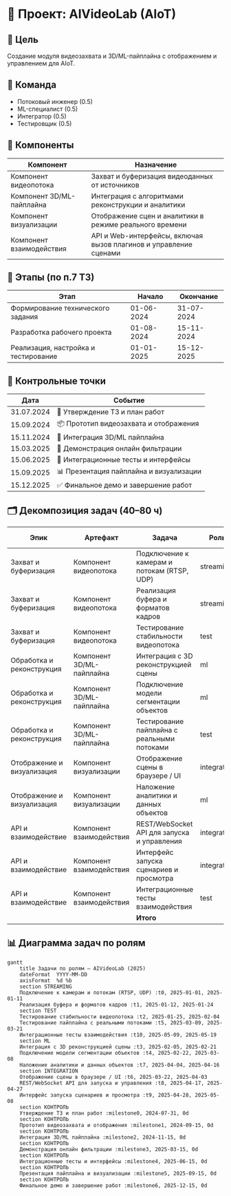 # 🎯 Проект: AIVideoLab (AIoT)

## 🧠 Цель
Создание модуля видеозахвата и 3D/ML-пайплайна с отображением и управлением для AIoT.

## 👥 Команда
- Потоковый инженер (0.5)
- ML-специалист (0.5)
- Интегратор (0.5)
- Тестировщик (0.5)

## 🔧 Компоненты

| Компонент | Назначение |
|-----------|------------|
| Компонент видеопотока | Захват и буферизация видеоданных от источников |
| Компонент 3D/ML-пайплайна | Интеграция с алгоритмами реконструкции и аналитики |
| Компонент визуализации | Отображение сцен и аналитики в режиме реального времени |
| Компонент взаимодействия | API и Web-интерфейсы, включая вызов плагинов и управление сценами |

## 📅 Этапы (по п.7 ТЗ)

| Этап | Начало | Окончание |
|------|--------|-----------|
| Формирование технического задания | 01-06-2024 | 31-07-2024 |
| Разработка рабочего проекта | 01-08-2024 | 15-11-2024 |
| Реализация, настройка и тестирование | 01-01-2025 | 15-12-2025 |

## 📌 Контрольные точки

| Дата | Событие |
|------|---------|
| 31.07.2024 | 📄 Утверждение ТЗ и план работ |
| 15.09.2024 | 📦 Прототип видеозахвата и отображения |
| 15.11.2024 | 🧠 Интеграция 3D/ML пайплайна |
| 15.03.2025 | 📸 Демонстрация онлайн фильтрации |
| 15.06.2025 | 🧪 Интеграционные тесты и интерфейсы |
| 15.09.2025 | 📊 Презентация пайплайна и визуализации |
| 15.12.2025 | ✅ Финальное демо и завершение работ |

## 🗂️ Декомпозиция задач (40–80 ч)

| Эпик | Артефакт | Задача | Роль | Трудоёмкость (ч) |
|------|-----------|--------|------|------------------|
| Захват и буферизация | Компонент видеопотока | Подключение к камерам и потокам (RTSP, UDP) | streaming | 40 |
| Захват и буферизация | Компонент видеопотока | Реализация буфера и форматов кадров | streaming | 48 |
| Захват и буферизация | Компонент видеопотока | Тестирование стабильности видеопотока | test | 40 |
| Обработка и реконструкция | Компонент 3D/ML-пайплайна | Интеграция с 3D реконструкцией сцены | ml | 64 |
| Обработка и реконструкция | Компонент 3D/ML-пайплайна | Подключение модели сегментации объектов | ml | 56 |
| Обработка и реконструкция | Компонент 3D/ML-пайплайна | Тестирование пайплайна с реальными потоками | test | 48 |
| Отображение и визуализация | Компонент визуализации | Отображение сцены в браузере / UI | integration | 48 |
| Отображение и визуализация | Компонент визуализации | Наложение аналитики и данных объектов | ml | 48 |
| API и взаимодействие | Компонент взаимодействия | REST/WebSocket API для запуска и управления | integration | 40 |
| API и взаимодействие | Компонент взаимодействия | Интерфейс запуска сценариев и просмотра | integration | 40 |
| API и взаимодействие | Компонент взаимодействия | Интеграционные тесты взаимодействия | test | 40 |
|  |  | **Итого** |  | 512 |

## 📊 Диаграмма задач по ролям

```mermaid
gantt
    title Задачи по ролям — AIVideoLab (2025)
    dateFormat  YYYY-MM-DD
    axisFormat  %d %b
    section STREAMING
    Подключение к камерам и потокам (RTSP, UDP) :t0, 2025-01-01, 2025-01-11
    Реализация буфера и форматов кадров :t1, 2025-01-12, 2025-01-24
    section TEST
    Тестирование стабильности видеопотока :t2, 2025-01-25, 2025-02-04
    Тестирование пайплайна с реальными потоками :t5, 2025-03-09, 2025-03-21
    Интеграционные тесты взаимодействия :t10, 2025-05-09, 2025-05-19
    section ML
    Интеграция с 3D реконструкцией сцены :t3, 2025-02-05, 2025-02-21
    Подключение модели сегментации объектов :t4, 2025-02-22, 2025-03-08
    Наложение аналитики и данных объектов :t7, 2025-04-04, 2025-04-16
    section INTEGRATION
    Отображение сцены в браузере / UI :t6, 2025-03-22, 2025-04-03
    REST/WebSocket API для запуска и управления :t8, 2025-04-17, 2025-04-27
    Интерфейс запуска сценариев и просмотра :t9, 2025-04-28, 2025-05-08
    section КОНТРОЛЬ
    Утверждение ТЗ и план работ :milestone0, 2024-07-31, 0d
    section КОНТРОЛЬ
    Прототип видеозахвата и отображения :milestone1, 2024-09-15, 0d
    section КОНТРОЛЬ
    Интеграция 3D/ML пайплайна :milestone2, 2024-11-15, 0d
    section КОНТРОЛЬ
    Демонстрация онлайн фильтрации :milestone3, 2025-03-15, 0d
    section КОНТРОЛЬ
    Интеграционные тесты и интерфейсы :milestone4, 2025-06-15, 0d
    section КОНТРОЛЬ
    Презентация пайплайна и визуализации :milestone5, 2025-09-15, 0d
    section КОНТРОЛЬ
    Финальное демо и завершение работ :milestone6, 2025-12-15, 0d
```
